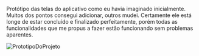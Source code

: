 Protótipo das telas do aplicativo como eu havia imaginado inicialmente. Muitos dos pontos consegui adicionar, outros mudei. 
Certamente ele está longe de estar concluído e finalizado perfeitamente, porém todas as funcionalidades que me propus a fazer estão funcionando sem problemas aparentes.

![PrototipoDoProjeto](https://github.com/user-attachments/assets/4676be64-90b8-41fc-8365-52f323738238)
